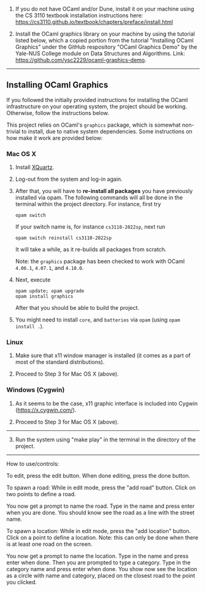 1. If you do not have OCaml and/or Dune, install it on your machine using the CS 3110 textbook installation instructions
   here: https://cs3110.github.io/textbook/chapters/preface/install.html

2. Install the OCaml graphics library on your machine by using the tutorial listed below, which a copied portion from the
   tutorial "Installing OCaml Graphics" under the GitHub respository "OCaml Graphics Demo" by the
   Yale-NUS College module on Data Structures and Algorithms. Link: https://github.com/ysc2229/ocaml-graphics-demo.

---

## Installing OCaml Graphics

If you followed the initially provided instructions for installing the
OCaml infrastructure on your operating system, the project should be
working. Otherwise, follow the instructions below.

This project relies on OCaml's `graphics` package, which is somewhat
non-trivial to install, due to native system dependencies. Some
instructions on how make it work are provided below:

### Mac OS X

1. Install [XQuartz](https://www.xquartz.org/).

2. Log-out from the system and log-in again.

3. After that, you will have to **re-install all packages** you have previously
   installed via opam. The following commands will all be done in the terminal within the project directory.
   For instance, first try

   ```
   opam switch
   ```

   If your switch name is, for instance `cs3110-2022sp`, next run

   ```
   opam switch reinstall cs3110-2022sp
   ```

   It will take a while, as it re-builds all packages from scratch.

   Note: the `graphics` package has been checked to work with OCaml
   `4.06.1`, `4.07.1`, and `4.10.0`.

4. Next, execute

   ```
   opam update; opam upgrade
   opam install graphics
   ```

   After that you should be able to build the project.

5. You might need to install `core`, and `batteries` via `opam` (using
   `opam install .`).

### Linux

1. Make sure that x11 window manager is installed (it comes as a part
   of most of the standard distributions).

2. Proceed to Step 3 for Mac OS X (above).

### Windows (Cygwin)

1. As it seems to be the case, x11 graphic interface is included into
   Cygwin (https://x.cygwin.com/).

2. Proceed to Step 3 for Mac OS X (above).

---

3. Run the system using "make play" in the terminal in the directory of the project.

---

How to use/controls:

To edit, press the edit button. When done editing, press the done button.

To spawn a road:
While in edit mode, press the "add road" button. Click on two points to define a road.

You now get a prompt to name the road. Type in the name and press enter when you are done. You should know see the road as a line with the street name.

To spawn a location:
While in edit mode, press the "add location" button. Click on a point to define a location. Note: this can only be
done when there is at least one road on the screen.

You now get a prompt to name the location. Type in the name and press enter when done. Then you are prompted to type a category. Type in the category name and press enter when done. You show now see the location as a circle with name and category, placed on the closest road
to the point you clicked.
